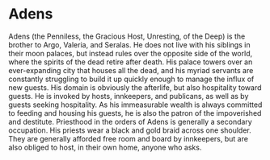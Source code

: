 # Adens

Adens (the Penniless, the Gracious Host, Unresting, of the Deep) is the brother
to Argo, Valeria, and Seralas.  He does not live with his siblings in their
moon palaces, but instead rules over the opposite side of the world, where the
spirits of the dead retire after death.  His palace towers over an
ever-expanding city that houses all the dead, and his myriad servants are
constantly struggling to build it up quickly enough to manage the influx of new
guests.  His domain is obviously the afterlife, but also  hospitality toward
guests.  He is invoked by hosts, innkeepers, and publicans, as well as by
guests seeking hospitality.  As his immeasurable wealth is always committed to
feeding and housing his guests, he is also the patron of the impoverished and
destitute.  Priesthood in the orders of Adens is generally a secondary
occupation.  His priests wear a black and gold braid across one shoulder.  They
are generally afforded free room and board by innkeepers, but are also obliged
to host, in their own home, anyone who asks.
